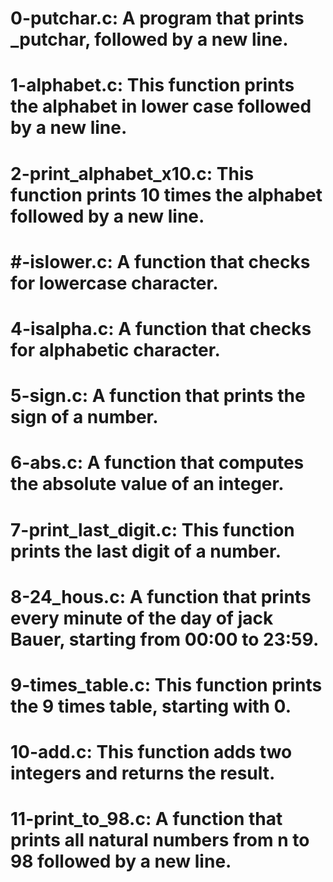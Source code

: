 # 0-putchar.c: A program that prints _putchar, followed by a new line.
# 1-alphabet.c: This function prints the alphabet in lower case followed by a new line.
# 2-print_alphabet_x10.c: This function prints 10 times the alphabet followed by a new line.
# #-islower.c: A function that checks for lowercase character.
# 4-isalpha.c: A function that checks for alphabetic character.
# 5-sign.c: A function that prints the sign of a number.
# 6-abs.c: A function that computes the absolute value of an integer.
# 7-print_last_digit.c: This function prints the last digit of a number.
# 8-24_hous.c: A function that prints every minute of the day of jack Bauer, starting from 00:00 to 23:59.
# 9-times_table.c: This function prints the 9 times table, starting with 0.
# 10-add.c: This function adds two integers and returns the result.
# 11-print_to_98.c: A function that prints all natural numbers from n to 98 followed by a new line.
#
